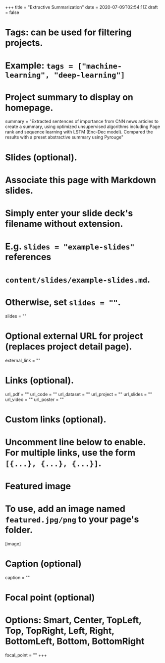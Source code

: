 +++
title = "Extractive Summarization"
date = 2020-07-09T02:54:11Z
draft = false

# Tags: can be used for filtering projects.
# Example: `tags = ["machine-learning", "deep-learning"]`

# Project summary to display on homepage.
summary = "Extracted sentences of importance from CNN news articles to create a summary, using optimized unsupervised algorithms including Page rank and sequence learning with LSTM (Enc-Dec model). Compared the results with a preset abstractive summary using Pyrouge" 
# Slides (optional).
#   Associate this page with Markdown slides.
#   Simply enter your slide deck's filename without extension.
#   E.g. `slides = "example-slides"` references 
#   `content/slides/example-slides.md`.
#   Otherwise, set `slides = ""`.
slides = ""

# Optional external URL for project (replaces project detail page).
external_link = ""

# Links (optional).
url_pdf = ""
url_code = ""
url_dataset = ""
url_project = ""
url_slides = ""
url_video = ""
url_poster = ""

# Custom links (optional).
#   Uncomment line below to enable. For multiple links, use the form `[{...}, {...}, {...}]`.

# Featured image
# To use, add an image named `featured.jpg/png` to your page's folder. 
[image]
  # Caption (optional)
  caption = ""

  # Focal point (optional)
  # Options: Smart, Center, TopLeft, Top, TopRight, Left, Right, BottomLeft, Bottom, BottomRight
  focal_point = ""
+++
